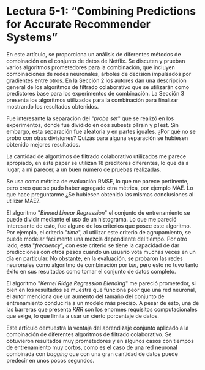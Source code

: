 # Lectura 5-1: “Combining Predictions for Accurate Recommender Systems”

En este artículo, se proporciona un análisis de diferentes métodos de combinación en el conjunto de datos de Netflix. Se discuten y prueban varios algoritmos prometedores para la combinación, que incluyen combinaciones de redes neuronales, árboles de decisión impulsados ​​por gradientes entre otros. En la Sección 2 los autores dan una descripción general de los algoritmos de filtrado colaborativo que se utilizarán como predictores base para los experimentos de combinación. La Sección 3 presenta los algoritmos utilizados para la combinación para finalizar mostrando los resultados obtenidos.

Fue interesante la separación del "*probe set*" que se realizó en los experimentos, donde fue dividido en dos subsets pTrain y pTest. Sin embargo, esta separación fue aleatoria y en partes iguales. ¿Por qué no se probó con otras divisiones? Quizás para alguna separación se hubiesen obtenido mejores resultados.

La cantidad de algortimos de filtrado colaborativo utilizados me parece apropiado, en este paper se utilizan 18 preditores diferentes, lo que da a lugar, a mi parecer, a un buen número de pruebas realizadas.

Se usa como métrica de evaluación RMSE, lo que me parece pertinente, pero creo que se pudo haber agregado otra métrica, por ejemplo MAE. Lo que hace preguntarme ¿Se hubiesen obtenido las mismas conclusiones al utilizar MAE?.

El algoritmo "*Binned Linear Regression*" el conjunto de entrenamiento se puede dividir mediante el uso de un histograma. Lo que me pareció interesante de esto, fue alguno de los criterios que posee este algoritmo. Por ejemplo, el criterio "*time*", al utilizar este criterio de agrupamiento, se puede modelar fácilmente una mezcla dependiente del tiempo. Por otro lado, esta "*frecuency*", con este criterio se tiene la capacidad de dar predicciones con otros pesos cuando un usuario vota muchas veces en un día en particular. No obstante, en la evaluación, se probaron las redes neuronales como algoritmo de combinación por *bin*, pero esto no tuvo tanto éxito en sus resultados como tomar el conjunto de datos completo.

El algoritmo "*Kernel Ridge Regression Blending*" me pareció prometedor, si bien en los resultados se muestra que funciona peor que una red neuronal, el autor menciona que un aumento del tamaño del conjunto de entrenamiento conduciría a un modelo más preciso. A pesar de esto, una de las barreras que presenta *KRR* son los enormes requisitos computacionales que exige, lo que limita a usar un cierto porcentaje de datos.

Este artículo demuestra la ventaja del aprendizaje conjunto aplicado a la combinación de diferentes  algoritmos de filtrado colaborativo. Se obtuvieron resultados muy prometedores y en algunos casos con tiempos de entrenamiento muy cortos, como es el caso de una red neuronal combinada con *bagging* que con una gran cantidad de datos puede predecir en unos pocos segundos.

